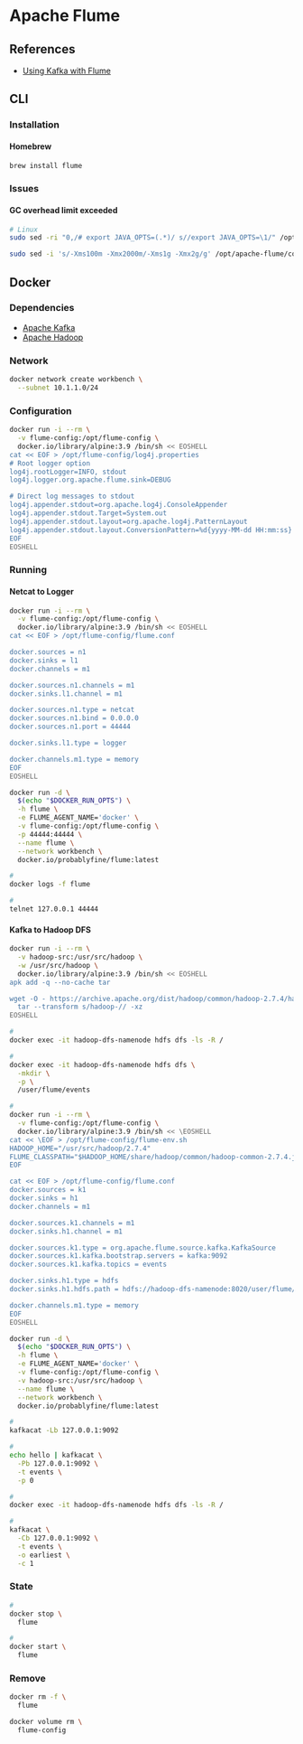 # Apache Flume

## References

- [Using Kafka with Flume](https://docs.cloudera.com/documentation/kafka/2-0-x/topics/kafka_flume.html)

## CLI

### Installation

#### Homebrew

```sh
brew install flume
```

### Issues

#### GC overhead limit exceeded

```sh
# Linux
sudo sed -ri "0,/# export JAVA_OPTS=(.*)/ s//export JAVA_OPTS=\1/" /opt/apache-flume/conf/flume-env.sh

sudo sed -i 's/-Xms100m -Xmx2000m/-Xms1g -Xmx2g/g' /opt/apache-flume/conf/flume-env.sh
```

## Docker

### Dependencies

- [Apache Kafka](/apache_kafka.md#docker)
- [Apache Hadoop](/apache_hadoop.md#docker)

### Network

```sh
docker network create workbench \
  --subnet 10.1.1.0/24
```

### Configuration

```sh
docker run -i --rm \
  -v flume-config:/opt/flume-config \
  docker.io/library/alpine:3.9 /bin/sh << EOSHELL
cat << EOF > /opt/flume-config/log4j.properties
# Root logger option
log4j.rootLogger=INFO, stdout
log4j.logger.org.apache.flume.sink=DEBUG

# Direct log messages to stdout
log4j.appender.stdout=org.apache.log4j.ConsoleAppender
log4j.appender.stdout.Target=System.out
log4j.appender.stdout.layout=org.apache.log4j.PatternLayout
log4j.appender.stdout.layout.ConversionPattern=%d{yyyy-MM-dd HH:mm:ss} %-5p %c{1}:%L - %m%n
EOF
EOSHELL
```

### Running

#### Netcat to Logger

```sh
docker run -i --rm \
  -v flume-config:/opt/flume-config \
  docker.io/library/alpine:3.9 /bin/sh << EOSHELL
cat << EOF > /opt/flume-config/flume.conf

docker.sources = n1
docker.sinks = l1
docker.channels = m1

docker.sources.n1.channels = m1
docker.sinks.l1.channel = m1

docker.sources.n1.type = netcat
docker.sources.n1.bind = 0.0.0.0
docker.sources.n1.port = 44444

docker.sinks.l1.type = logger

docker.channels.m1.type = memory
EOF
EOSHELL
```

```sh
docker run -d \
  $(echo "$DOCKER_RUN_OPTS") \
  -h flume \
  -e FLUME_AGENT_NAME='docker' \
  -v flume-config:/opt/flume-config \
  -p 44444:44444 \
  --name flume \
  --network workbench \
  docker.io/probablyfine/flume:latest
```

```sh
#
docker logs -f flume

#
telnet 127.0.0.1 44444
```

#### Kafka to Hadoop DFS

```sh
docker run -i --rm \
  -v hadoop-src:/usr/src/hadoop \
  -w /usr/src/hadoop \
  docker.io/library/alpine:3.9 /bin/sh << EOSHELL
apk add -q --no-cache tar

wget -O - https://archive.apache.org/dist/hadoop/common/hadoop-2.7.4/hadoop-2.7.4.tar.gz | \
  tar --transform s/hadoop-// -xz
EOSHELL
```

```sh
#
docker exec -it hadoop-dfs-namenode hdfs dfs -ls -R /

#
docker exec -it hadoop-dfs-namenode hdfs dfs \
  -mkdir \
  -p \
  /user/flume/events

#
docker run -i --rm \
  -v flume-config:/opt/flume-config \
  docker.io/library/alpine:3.9 /bin/sh << \EOSHELL
cat << \EOF > /opt/flume-config/flume-env.sh
HADOOP_HOME="/usr/src/hadoop/2.7.4"
FLUME_CLASSPATH="$HADOOP_HOME/share/hadoop/common/hadoop-common-2.7.4.jar"
EOF

cat << EOF > /opt/flume-config/flume.conf
docker.sources = k1
docker.sinks = h1
docker.channels = m1

docker.sources.k1.channels = m1
docker.sinks.h1.channel = m1

docker.sources.k1.type = org.apache.flume.source.kafka.KafkaSource
docker.sources.k1.kafka.bootstrap.servers = kafka:9092
docker.sources.k1.kafka.topics = events

docker.sinks.h1.type = hdfs
docker.sinks.h1.hdfs.path = hdfs://hadoop-dfs-namenode:8020/user/flume/events/%Y/%m/%d

docker.channels.m1.type = memory
EOF
EOSHELL
```

```sh
docker run -d \
  $(echo "$DOCKER_RUN_OPTS") \
  -h flume \
  -e FLUME_AGENT_NAME='docker' \
  -v flume-config:/opt/flume-config \
  -v hadoop-src:/usr/src/hadoop \
  --name flume \
  --network workbench \
  docker.io/probablyfine/flume:latest
```

```sh
#
kafkacat -Lb 127.0.0.1:9092

#
echo hello | kafkacat \
  -Pb 127.0.0.1:9092 \
  -t events \
  -p 0

#
docker exec -it hadoop-dfs-namenode hdfs dfs -ls -R /

#
kafkacat \
  -Cb 127.0.0.1:9092 \
  -t events \
  -o earliest \
  -c 1
```

### State

```sh
#
docker stop \
  flume

#
docker start \
  flume
```

### Remove

```sh
docker rm -f \
  flume

docker volume rm \
  flume-config
```
